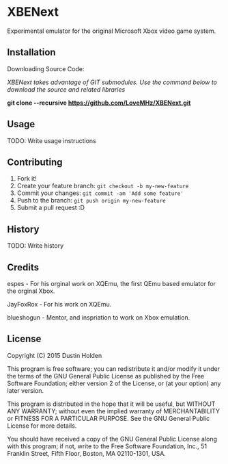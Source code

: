 # XBENext

Experimental emulator for the original Microsoft Xbox video game system.

## Installation

Downloading Source Code:

*XBENext takes advantage of GIT submodules. Use the command below to download the source and related libraries*

**git clone --recursive https://github.com/LoveMHz/XBENext.git**

## Usage

TODO: Write usage instructions

## Contributing

1. Fork it!
2. Create your feature branch: `git checkout -b my-new-feature`
3. Commit your changes: `git commit -am 'Add some feature'`
4. Push to the branch: `git push origin my-new-feature`
5. Submit a pull request :D

## History

TODO: Write history

## Credits
espes - For his orginal work on XQEmu, the first QEmu based emulator for the orginal Xbox.

JayFoxRox - For his work on XQEmu.

blueshogun - Mentor, and inspriation to work on Xbox emulation.

## License

Copyright (C) 2015 Dustin Holden

This program is free software; you can redistribute it and/or
modify it under the terms of the GNU General Public License
as published by the Free Software Foundation; either version 2
of the License, or (at your option) any later version.

This program is distributed in the hope that it will be useful,
but WITHOUT ANY WARRANTY; without even the implied warranty of
MERCHANTABILITY or FITNESS FOR A PARTICULAR PURPOSE.  See the
GNU General Public License for more details.

You should have received a copy of the GNU General Public License
along with this program; if not, write to the Free Software
Foundation, Inc., 51 Franklin Street, Fifth Floor, Boston, MA  02110-1301, USA.
